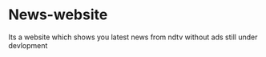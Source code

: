 # News-website
Its a website which shows you latest news from ndtv without ads still under devlopment  
